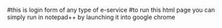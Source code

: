 #this is login form of any type of e-service
#to run this html page you can simply run in notepad++ by launching it into google chrome